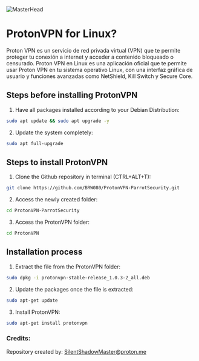 ![MasterHead](https://protonvpn.com/blog/wp-content/uploads/2020/11/2020-11-PV-blog-linux-beta.png)
# ProtonVPN for Linux?
Proton VPN es un servicio de red privada virtual (VPN) que te permite proteger tu conexión a internet y acceder a contenido bloqueado o censurado. Proton VPN en Linux es una aplicación oficial que te permite usar Proton VPN en tu sistema operativo Linux, con una interfaz gráfica de usuario y funciones avanzadas como NetShield, Kill Switch y Secure Core.

## Steps before installing ProtonVPN
1. Have all packages installed according to your Debian Distribution:
```bash
sudo apt update && sudo apt upgrade -y
```
2. Update the system completely:
```bash
sudo apt full-upgrade
```

## Steps to install ProtonVPN
1. Clone the Github repository in terminal (CTRL+ALT+T):
```bash
git clone https://github.com/BRW080/ProtonVPN-ParrotSecurity.git
```
2. Access the newly created folder:
```bash
cd ProtonVPN-ParrotSecurity
```

3. Access the ProtonVPN folder:
```bash
cd ProtonVPN
```

## Installation process
1. Extract the file from the ProtonVPN folder:
```bash
sudo dpkg -i protonvpn-stable-release_1.0.3-2_all.deb
```

2. Update the packages once the file is extracted:
```bash
sudo apt-get update
```

3. Install ProtonVPN:
```bash
sudo apt-get install protonvpn
```

### Credits:
Repository created by: SilentShadowMaster@proton.me
